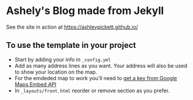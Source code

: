 # Ashely's Blog made from Jekyll


See the site in action at https://ashleypickett.github.io/

## To use the template in your project

- Start by adding your info in `_config.yml`
- Add as many address lines as you want. Your address will also be used to show your location on the map.
- For the emdeded map to work you'll need to [get a key from Google Maps Embed API](https://developers.google.com/maps/documentation/embed/?hl=en)
- In `_layouts/front.html` reorder or remove section as you prefer.
